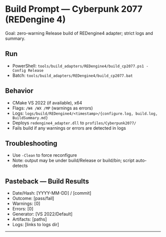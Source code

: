 # Build Prompt — Cyberpunk 2077 (REDengine 4)

Goal: zero-warning Release build of REDengine4 adapter; strict logs and summary.

## Run
- PowerShell: `tools/build_adapters/REDengine4/build_cp2077.ps1 -Config Release`
- Batch: `tools/build_adapters/REDengine4/build_cp2077.bat`

## Behavior
- CMake VS 2022 (if available), x64
- Flags: `/W4 /WX /MP` (warnings as errors)
- Logs: `logs/build/REDengine4/<timestamp>/{configure.log, build.log, BuildSummary.md}`
- Deploys `redengine4_adapter.dll` to `profiles/Cyberpunk2077/`
- Fails build if any warnings or errors are detected in logs

## Troubleshooting
- Use `-Clean` to force reconfigure
- Note: output may be under build/Release or build/bin; script auto-detects

## Pasteback — Build Results
- Date/Hash: [YYYY-MM-DD] / [commit]
- Outcome: [pass/fail]
- Warnings: [0]
- Errors: [0]
- Generator: [VS 2022/Default]
- Artifacts: [paths]
- Logs: [links to logs dir]

---
